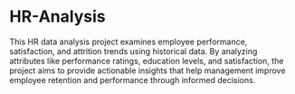 # HR-Analysis
This HR data analysis project examines employee performance, satisfaction, and attrition trends using historical data. By analyzing attributes like performance ratings, education levels, and satisfaction, the project aims to provide actionable insights that help management improve employee retention and performance through informed decisions.

